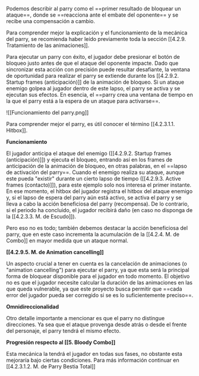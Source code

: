 
Podemos describir al parry como el ==primer resultado de bloquear un ataque==, donde se ==reacciona ante el embate del oponente== y se recibe una compensación a cambio.

Para comprender mejor la explicación y el funcionamiento de la mecánica del parry, se recomienda haber leído previamente toda la sección [[4.2.9. Tratamiento de las animaciones]].

Para ejecutar un parry con éxito, el jugador debe presionar el botón de bloqueo justo antes de que el ataque del oponente impacte. Dado que sincronizar esta acción con precisión puede resultar desafiante, la ventana de oportunidad para realizar el parry se extiende durante los [[4.2.9.2. Startup frames (anticipación)]] de la animación de bloqueo. Si un ataque enemigo golpea al jugador dentro de este lapso, el parry se activa y se ejecutan sus efectos. En esencia, el ==parry crea una ventana de tiempo en la que el parry está a la espera de un ataque para activarse==.

![[Funcionamiento del parry.png]]


Para comprender mejor el parry, es útil conocer el término [[4.2.3.1.1. Hitbox]].

**Funcionamiento**

El jugador anticipa el ataque del enemigo ([[4.2.9.2. Startup frames (anticipación)]]) y ejecuta el bloqueo, entrando así en los frames de anticipación de la animación de bloqueo, en otras palabras, en el ==lapso de activación del parry==. Cuando el enemigo realiza su ataque, aunque este pueda "existir" durante un cierto lapso de tiempo ([[4.2.9.3. Active frames (contacto)]]), para este ejemplo solo nos interesa el primer instante. En ese momento, el hitbox del jugador registra el hitbox del ataque enemigo y, si el lapso de espera del parry aún está activo, se activa el parry y se lleva a cabo la acción beneficiosa del parry (recompensa). De lo contrario, si el periodo ha concluido, el jugador recibirá daño (en caso no disponga de la [[4.2.3.3. M. de Escudo]]).

Pero eso no es todo; también debemos destacar la acción beneficiosa del parry, que en este caso incrementa la acumulación de la [[4.2.4. M. de Combo]] en mayor medida que un ataque normal.

**[[4.2.9.5. M. de Animation cancelling]]**

Un aspecto crucial a tener en cuenta es la cancelación de animaciones (o "animation cancelling") para ejecutar el parry, ya que esta será la principal forma de bloquear disponible para el jugador en todo momento. El objetivo no es que el jugador necesite calcular la duración de las animaciones en las que queda vulnerable, ya que este proyecto busca permitir que ==cada error del jugador pueda ser corregido si se es lo suficientemente preciso==.

**Omnidireccionalidad**

Otro detalle importante a mencionar es que el parry no distingue direcciones. Ya sea que el ataque provenga desde atrás o desde el frente del personaje, el parry tendrá el mismo efecto.

**Progresión respecto al [[5. Bloody Combo]]**

Esta mecánica la tendrá el jugador en todas sus fases, no obstante esta mejoraría bajo ciertas condiciones. Para más información continuar en [[4.2.3.1.2. M. de Parry Bestia Total]]